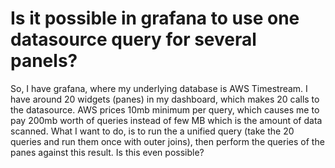 
# Is it possible in grafana to use one datasource query for several panels?

So, I have grafana, where my underlying database is AWS Timestream.
I have around 20 widgets (panes) in my dashboard, which makes 20 calls to the datasource.
AWS prices 10mb minimum per query, which causes me to pay 200mb worth of queries instead of few MB which is the amount of data scanned.
What I want to do, is to run the a unified query (take the 20 queries and run them once with outer joins), then perform the queries of the panes against this result.
Is this even possible?

        